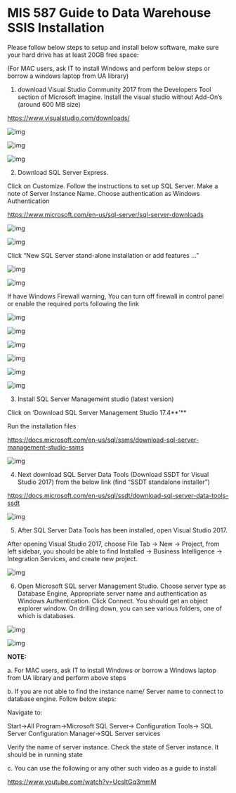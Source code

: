 # MIS 587 Guide to Data Warehouse SSIS Installation



Please follow below steps to setup and install below software, make sure your hard drive has at least 20GB free space: 

(For MAC users, ask IT to install Windows and perform below steps or borrow a windows laptop from UA library)



1. download Visual Studio Community 2017 from the Developers Tool section of Microsoft Imagine. Install the visual studio without Add-On’s (around 600 MB size) 

https://www.visualstudio.com/downloads/

![img](https://github.com/liuhoward/teaching/raw/master/business_intelligence/assets/clip_image001.png)

 

![img](https://github.com/liuhoward/teaching/raw/master/business_intelligence/assets/clip_image003.png)





![img](https://github.com/liuhoward/teaching/raw/master/business_intelligence/assets/clip_image005.png)



2. Download SQL Server Express. 

Click on Customize. Follow the instructions to set up SQL Server. Make a note of Server Instance Name. Choose authentication as Windows Authentication 

https://www.microsoft.com/en-us/sql-server/sql-server-downloads



![img](https://github.com/liuhoward/teaching/raw/master/business_intelligence/assets/clip_image007.png)



![img](https://github.com/liuhoward/teaching/raw/master/business_intelligence/assets/clip_image009.png)

 

Click “New SQL Server stand-alone installation or add features …”

![img](https://github.com/liuhoward/teaching/raw/master/business_intelligence/assets/clip_image011.png)



![img](https://github.com/liuhoward/teaching/raw/master/business_intelligence/assets/clip_image013.png)



If have Windows Firewall warning, You can turn off firewall in control panel or enable the required ports following the link  

![img](https://github.com/liuhoward/teaching/raw/master/business_intelligence/assets/clip_image015.png)



![img](https://github.com/liuhoward/teaching/raw/master/business_intelligence/assets/clip_image017.png)



![img](https://github.com/liuhoward/teaching/raw/master/business_intelligence/assets/clip_image019.png)



![img](https://github.com/liuhoward/teaching/raw/master/business_intelligence/assets/clip_image021.png)



![img](https://github.com/liuhoward/teaching/raw/master/business_intelligence/assets/clip_image023.png)



![img](https://github.com/liuhoward/teaching/raw/master/business_intelligence/assets/clip_image025.png)

 

3. Install SQL Server Management studio (latest version) 

Click on ‘Download SQL Server Management Studio 17.4**’** 

Run the installation files 

https://docs.microsoft.com/en-us/sql/ssms/download-sql-server-management-studio-ssms

 

![img](https://github.com/liuhoward/teaching/raw/master/business_intelligence/assets/clip_image027.png)

 

4. Next download SQL Server Data Tools (Download SSDT for Visual Studio 2017) from the below link (find “SSDT standalone installer”)

https://docs.microsoft.com/en-us/sql/ssdt/download-sql-server-data-tools-ssdt

![img](https://github.com/liuhoward/teaching/raw/master/business_intelligence/assets/clip_image029.png)

 

5. After SQL Server Data Tools has been installed, open Visual Studio 2017. 

After opening Visual Studio 2017, choose File Tab -> New -> Project, from left sidebar, you should be able to find Installed -> Business Intelligence -> Integration Services, and create new project.

![img](https://github.com/liuhoward/teaching/raw/master/business_intelligence/assets/clip_image031.png)

 

6. Open Microsoft SQL server Management Studio. Choose server type as Database Engine, Appropriate server name and authentication as Windows Authentication. Click Connect. You should get an object explorer window. On drilling down, you can see various folders, one of which is databases.

![img](https://github.com/liuhoward/teaching/raw/master/business_intelligence/assets/clip_image033.png)

 

![img](https://github.com/liuhoward/teaching/raw/master/business_intelligence/assets/clip_image035.png)

 

 

**NOTE:**

a.       For MAC users, ask IT to install Windows or borrow a Windows laptop from UA library and perform above steps 

b.       If you are not able to find the instance name/ Server name to connect to database engine. Follow below steps: 

Navigate to: 

Start->All Program->Microsoft SQL Server-> Configuration Tools-> SQL Server Configuration Manager->SQL Server services 

Verify the name of server instance. Check the state of Server instance. It should be in running state

c.       You can use the following or any other such video as a guide to install

https://www.youtube.com/watch?v=UcsItGq3mmM